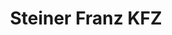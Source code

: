 ---
title: "Steiner Franz KFZ"
url: /schwarzach-im-pongau/steiner-franz-kfz/
shop: Autowerkstatt
---